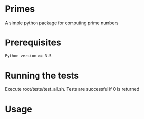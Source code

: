 # Primes

A simple python package for computing prime numbers

# Prerequisites

```
Python version >= 3.5
```

# Running the tests

Execute root/tests/test_all.sh. Tests are successful if 0 is returned

# Usage


